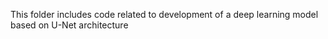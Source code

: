 This folder includes code related to development of a deep learning model based on U-Net architecture 
